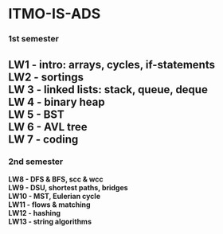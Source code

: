 # ITMO-IS-ADS

### 1st semester
**LW1 - intro: arrays, cycles, if-statements**\
**LW2 - sortings**\
**LW 3 - linked lists: stack, queue, deque**\
**LW 4 - binary heap** \
**LW 5 - BST**\
**LW 6 - AVL tree**\
**LW 7 - coding**
---

### 2nd semester
**LW8 - DFS & BFS, scc & wcc**\
**LW9 - DSU, shortest paths, bridges**\
**LW10 - MST, Eulerian cycle**\
**LW11 - flows & matching**\
**LW12 - hashing**\
**LW13 - string algorithms**
